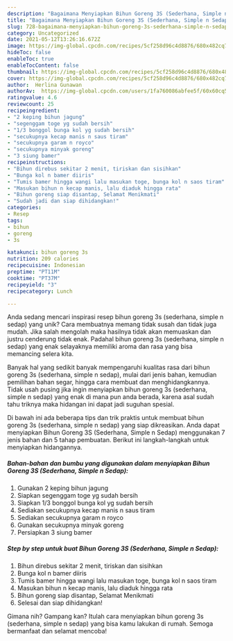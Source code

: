 ```yaml
---
description: "Bagaimana Menyiapkan Bihun Goreng 3S (Sederhana, Simple n Sedap) yang Lezat"
title: "Bagaimana Menyiapkan Bihun Goreng 3S (Sederhana, Simple n Sedap) yang Lezat"
slug: 728-bagaimana-menyiapkan-bihun-goreng-3s-sederhana-simple-n-sedap-yang-lezat
category: Uncategorized
date: 2021-05-12T13:26:16.672Z
image: https://img-global.cpcdn.com/recipes/5cf258d96c4d8876/680x482cq70/bihun-goreng-3s-sederhana-simple-n-sedap-foto-resep-utama.jpg
hideToc: false
enableToc: true
enableTocContent: false
thumbnail: https://img-global.cpcdn.com/recipes/5cf258d96c4d8876/680x482cq70/bihun-goreng-3s-sederhana-simple-n-sedap-foto-resep-utama.jpg
cover: https://img-global.cpcdn.com/recipes/5cf258d96c4d8876/680x482cq70/bihun-goreng-3s-sederhana-simple-n-sedap-foto-resep-utama.jpg
author:  Herlina Gunawan
authorAv:  https://img-global.cpcdn.com/users/1fa760086abfee5f/60x60cq50/avatar.jpg
ratingvalue: 4.6
reviewcount: 25
recipeingredient:
- "2 keping bihun jagung"
- "segenggam toge yg sudah bersih"
- "1/3 bonggol bunga kol yg sudah bersih"
- "secukupnya kecap manis n saus tiram"
- "secukupnya garam n royco"
- "secukupnya minyak goreng"
- "3 siung bamer"
recipeinstructions:
- "Bihun direbus sekitar 2 menit, tiriskan dan sisihkan"
- "Bunga kol n bamer diiris"
- "Tumis bamer hingga wangi lalu masukan toge, bunga kol n saos tiram"
- "Masukan bihun n kecap manis, lalu diaduk hingga rata"
- "Bihun goreng siap disantap, Selamat Menikmati"
- "Sudah jadi dan siap dihidangkan!"
categories:
- Resep
tags:
- bihun
- goreng
- 3s

katakunci: bihun goreng 3s 
nutrition: 209 calories
recipecuisine: Indonesian
preptime: "PT11M"
cooktime: "PT37M"
recipeyield: "3"
recipecategory: Lunch

---
```



Anda sedang mencari inspirasi resep bihun goreng 3s (sederhana, simple n sedap) yang unik? Cara membuatnya memang tidak susah dan tidak juga mudah. Jika salah mengolah maka hasilnya tidak akan memuaskan dan justru cenderung tidak enak. Padahal bihun goreng 3s (sederhana, simple n sedap) yang enak selayaknya memiliki aroma dan rasa yang bisa memancing selera kita.


Banyak hal yang sedikit banyak mempengaruhi kualitas rasa dari bihun goreng 3s (sederhana, simple n sedap), mulai dari jenis bahan, kemudian pemilihan bahan segar, hingga cara membuat dan menghidangkannya. Tidak usah pusing jika ingin menyiapkan bihun goreng 3s (sederhana, simple n sedap) yang enak di mana pun anda berada, karena asal sudah tahu triknya maka hidangan ini dapat jadi suguhan spesial.




Di bawah ini ada beberapa tips dan trik praktis untuk membuat bihun goreng 3s (sederhana, simple n sedap) yang siap dikreasikan. Anda dapat menyiapkan Bihun Goreng 3S (Sederhana, Simple n Sedap) menggunakan 7 jenis bahan dan 5 tahap pembuatan. Berikut ini langkah-langkah untuk menyiapkan hidangannya.

<!--inarticleads1-->

##### Bahan-bahan dan bumbu yang digunakan dalam menyiapkan Bihun Goreng 3S (Sederhana, Simple n Sedap):

1. Gunakan 2 keping bihun jagung
1. Siapkan segenggam toge yg sudah bersih
1. Siapkan 1/3 bonggol bunga kol yg sudah bersih
1. Sediakan secukupnya kecap manis n saus tiram
1. Sediakan secukupnya garam n royco
1. Gunakan secukupnya minyak goreng
1. Persiapkan 3 siung bamer




<!--inarticleads2-->

##### Step by step untuk buat Bihun Goreng 3S (Sederhana, Simple n Sedap):

1. Bihun direbus sekitar 2 menit, tiriskan dan sisihkan
1. Bunga kol n bamer diiris
1. Tumis bamer hingga wangi lalu masukan toge, bunga kol n saos tiram
1. Masukan bihun n kecap manis, lalu diaduk hingga rata
1. Bihun goreng siap disantap, Selamat Menikmati
1. Selesai dan siap dihidangkan!



Gimana nih? Gampang kan? Itulah cara menyiapkan bihun goreng 3s (sederhana, simple n sedap) yang bisa kamu lakukan di rumah. Semoga bermanfaat dan selamat mencoba!
